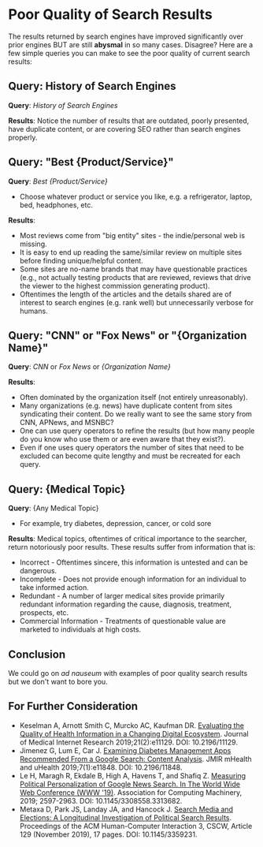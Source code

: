 # Poor Quality of Search Results

The results returned by search engines have improved significantly over prior engines BUT are still **abysmal** in so many cases. Disagree? Here are a few simple queries you can make to see the poor quality of current search results:

## Query: History of Search Engines

**Query**: _History of Search Engines_

**Results**: Notice the number of results that are outdated, poorly presented, have duplicate content, or are covering SEO rather than search engines properly.

## Query: "Best {Product/Service}"

**Query**: _Best {Product/Service}_

* Choose whatever product or service you like, e.g. a refrigerator, laptop, bed, headphones, etc.

**Results**:

* Most reviews come from "big entity" sites - the indie/personal web is missing.
* It is easy to end up reading the same/similar review on multiple sites before finding unique/helpful content.
* Some sites are no-name brands that may have questionable practices \(e.g., not actually testing products that are reviewed, reviews that drive the viewer to the highest commission generating product\).
* Oftentimes the length of the articles and the details shared are of interest to search engines (e.g. rank well) but unnecessarily verbose for humans.

## Query: "CNN" or "Fox News" or "{Organization Name}"

**Query**: _CNN_ or _Fox News_ or _{Organization Name}_

**Results**:

* Often dominated by the organization itself \(not entirely unreasonably\).
* Many organizations \(e.g. news\) have duplicate content from sites syndicating their content. Do we really want to see the same story from CNN, APNews, and MSNBC?
* One can use query operators to refine the results \(but how many people do you know who use them or are even aware that they exist?\). 
* Even if one uses query operators the number of sites that need to be excluded can become quite lengthy and must be recreated for each query.

## Query: {Medical Topic}

**Query**: {Any Medical Topic}

* For example, try diabetes, depression, cancer, or cold sore

**Results**: Medical topics, oftentimes of critical importance to the searcher, return notoriously poor results. These results suffer from information that is:

* Incorrect - Oftentimes sincere, this information is untested and can be dangerous.
* Incomplete - Does not provide enough information for an individual to take informed action.
* Redundant - A number of larger medical sites provide primarily redundant information regarding the cause, diagnosis, treatment, prospects, etc.
* Commercial Information - Treatments of questionable value are marketed to individuals at high costs.

## Conclusion

We could go on _ad nauseum_ with examples of poor quality search results but we don't want to bore you.

## For Further Consideration

* Keselman A, Arnott Smith C, Murcko AC, Kaufman DR. [Evaluating the Quality of Health Information in a Changing Digital Ecosystem](https://www.jmir.org/2019/2/e11129). Journal of Medical Internet Research 2019;21\(2\):e11129. DOI: 10.2196/11129.
* Jimenez G, Lum E, Car J. [Examining Diabetes Management Apps Recommended From a Google Search: Content Analysis](https://mhealth.jmir.org/2019/1/e11848). JMIR mHealth and uHealth 2019;7\(1\):e11848. DOI: 10.2196/11848.
* Le H, Maragh R, Ekdale B, High A, Havens T, and Shafiq Z. [Measuring Political Personalization of Google News Search. In The World Wide Web Conference \(WWW '19\)](https://doi.org/10.1145/3308558.3313682). Association for Computing Machinery, 2019; 2597-2963. DOI: 10.1145/3308558.3313682.
* Metaxa D, Park JS, Landay JA, and Hancock J. [Search Media and Elections: A Longitudinal Investigation of Political Search Results](https://doi.org/10.1145/3359231). Proceedings of the ACM Human-Computer Interaction 3, CSCW, Article 129 \(November 2019\), 17 pages. DOI: 10.1145/3359231.

